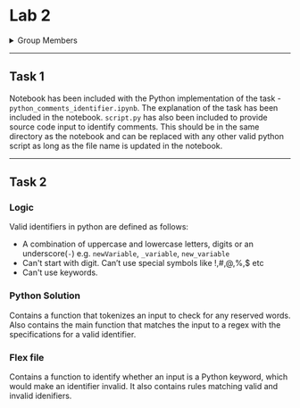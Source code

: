 # Lab 2

<details>
  <summary>Group Members</summary>

- 134338
- 136047
- 129277
- 135114
- 136809
- 134022
- 135012
- 134469
</details>

---

## Task 1

Notebook has been included with the Python implementation of the task - `python_comments_identifier.ipynb`. The explanation of the task has been included in the notebook.
`script.py` has also been included to provide source code input to identify comments. This should be in the same directory as the notebook and can be replaced with any other valid python script as long as the file name is updated in the notebook.

---

## Task 2

### Logic

Valid identifiers in python are defined as follows:

- A combination of uppercase and lowercase letters, digits or an underscore(`-`) e.g. `newVariable`, `_variable`, `new_variable`
- Can't start with digit. Can’t use special symbols like !,#,@,%,$ etc
- Can't use keywords.

### Python Solution

Contains a function that tokenizes an input to check for any reserved words. Also contains the main function that matches the input to a regex with the specifications for a valid identifier.

### Flex file

Contains a function to identify whether an input is a Python keyword, which would make an identifier invalid. It also contains rules matching valid and invalid idenifiers.

